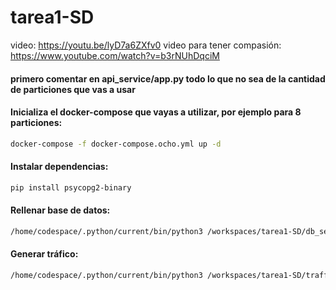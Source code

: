 # tarea1-SD

video: https://youtu.be/lyD7a6ZXfv0
video para tener compasión: https://www.youtube.com/watch?v=b3rNUhDqciM

#### primero comentar en api_service/app.py todo lo que no sea de la cantidad de particiones que vas a usar

#### Inicializa el docker-compose que vayas a utilizar, por ejemplo para 8 particiones:

```bash
docker-compose -f docker-compose.ocho.yml up -d
```

#### Instalar dependencias:

```bash
pip install psycopg2-binary
```

#### Rellenar base de datos:

```bash
/home/codespace/.python/current/bin/python3 /workspaces/tarea1-SD/db_service/populate_db.py
```

#### Generar tráfico:

```bash
/home/codespace/.python/current/bin/python3 /workspaces/tarea1-SD/traffic_generator/traffic_generator.py
```
